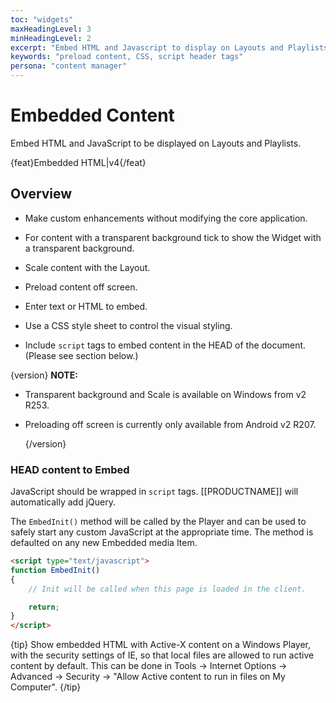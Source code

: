 ```yaml
---
toc: "widgets"
maxHeadingLevel: 3
minHeadingLevel: 2
excerpt: "Embed HTML and Javascript to display on Layouts and Playlists"
keywords: "preload content, CSS, script header tags"
persona: "content manager"
---
```


# Embedded Content

Embed HTML and JavaScript to be displayed on Layouts and Playlists. 

{feat}Embedded HTML|v4{/feat}

## Overview

- Make custom enhancements without modifying the core application.
- For content with a transparent background tick to show the Widget with a transparent background.
- Scale content with the Layout.
- Preload content off screen.

- Enter text or HTML to embed.
- Use a CSS style sheet to control the visual styling.
- Include `script` tags to embed content in the HEAD of the document. (Please see section below.)

{version}
**NOTE:** 

- Transparent background and Scale is available on Windows from v2 R253.

- Preloading off screen is currently only available from Android v2 R207.

  {/version}

### HEAD content to Embed

JavaScript should be wrapped in `script` tags. [[PRODUCTNAME]] will automatically add jQuery.

The `EmbedInit()` method will be called by the Player and can be used to safely start any custom JavaScript at the appropriate time. The method is defaulted on any new Embedded media Item.

```html
<script type="text/javascript">
function EmbedInit()
{
    // Init will be called when this page is loaded in the client.

    return;
}
</script>
```

{tip}
Show embedded HTML with Active-X content on a Windows Player, with the security settings of IE, so that local files are allowed to run active content by default. This can be done in Tools -> Internet Options -> Advanced -> Security -> "Allow Active content to run in files on My Computer".
{/tip}

